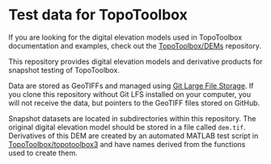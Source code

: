 # Test data for TopoToolbox

If you are looking for the digital elevation models used in TopoToolbox documentation and examples, check out the [TopoToolbox/DEMs](https://github.com/TopoToolbox/DEMs) repository.

This repository provides digital elevation models and derivative products for snapshot testing of TopoToolbox.

Data are stored as GeoTIFFs and managed using [Git Large File Storage](https://git-lfs.com/). If you clone this repository without Git LFS installed on your computer, you will not receive the data, but pointers to the GeoTIFF files stored on GitHub.

Snapshot datasets are located in subdirectories within this repository. The original digital elevation model should be stored in a file called `dem.tif`. Derivatives of this DEM are created by an automated MATLAB test script in [TopoToolbox/topotoolbox3](https://github.com/TopoToolbox/topotoolbox3) and have names derived from the functions used to create them.
